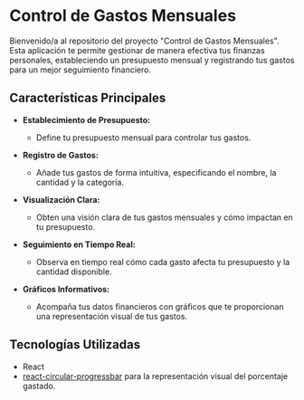 # Control de Gastos Mensuales

Bienvenido/a al repositorio del proyecto "Control de Gastos Mensuales". Esta aplicación te permite gestionar de manera efectiva tus finanzas personales, estableciendo un presupuesto mensual y registrando tus gastos para un mejor seguimiento financiero.

## Características Principales

- **Establecimiento de Presupuesto:**
  - Define tu presupuesto mensual para controlar tus gastos.

- **Registro de Gastos:**
  - Añade tus gastos de forma intuitiva, especificando el nombre, la cantidad y la categoría.

- **Visualización Clara:**
  - Obten una visión clara de tus gastos mensuales y cómo impactan en tu presupuesto.

- **Seguimiento en Tiempo Real:**
  - Observa en tiempo real cómo cada gasto afecta tu presupuesto y la cantidad disponible.

- **Gráficos Informativos:**
  - Acompaña tus datos financieros con gráficos que te proporcionan una representación visual de tus gastos.

## Tecnologías Utilizadas

- React
- [react-circular-progressbar](https://www.npmjs.com/package/react-circular-progressbar) para la representación visual del porcentaje gastado.
